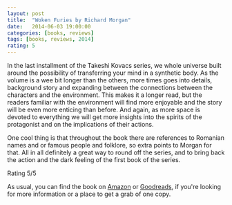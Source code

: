 ```yaml
---
layout: post
title:  "Woken Furies by Richard Morgan"
date:   2014-06-03 19:00:00
categories: [books, reviews]
tags: [books, reviews, 2014]
rating: 5
---
```

In the last installment of the Takeshi Kovacs series, we whole universe built around the possibility of transferring your mind in a synthetic body.
As the volume is a wee bit longer than the others, more times goes into details, background story and expanding between the connections between the characters and the environment. This makes it a longer read, but the readers familiar with the environment will find more enjoyable and the story will be even more enticing than before. And again, as more space is devoted to everything we will get more insights into the spirits of the protagonist and on the implications of their actions.

One cool thing is that throughout the book there are references to Romanian names and or famous people and folklore, so extra points to Morgan for that. All in all definitely a great way to round off the series, and to bring back the action and the dark feeling of the first book of the series.

Rating 5/5

As usual, you can find the book on [Amazon] or [Goodreads], if you're looking for more information or a place to get a grab of one copy.

[Amazon]: http://www.amazon.com/Woken-Furies-Takeshi-Kovacs-Novel/dp/0345499778
[Goodreads]: https://www.goodreads.com/book/show/1747814.Woken_Furies
